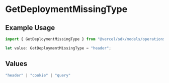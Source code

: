 # GetDeploymentMissingType

## Example Usage

```typescript
import { GetDeploymentMissingType } from "@vercel/sdk/models/operations/getdeployment.js";

let value: GetDeploymentMissingType = "header";
```

## Values

```typescript
"header" | "cookie" | "query"
```